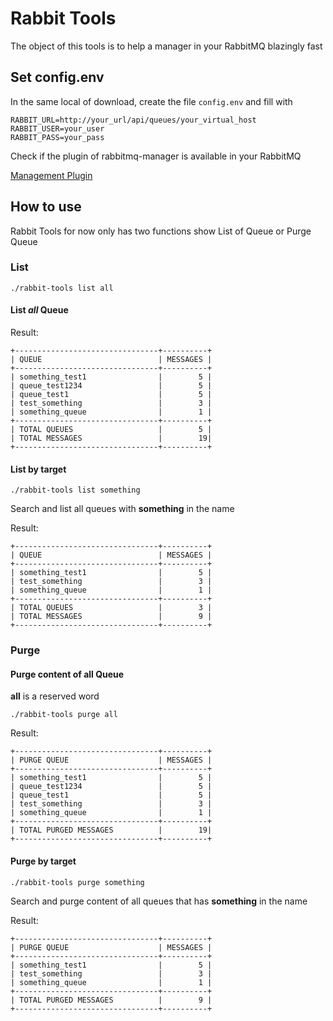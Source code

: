 # Rabbit Tools

The object of this tools is to help a manager in your RabbitMQ blazingly fast

## Set config.env

In the same local of download, create the file `config.env` and fill with

```
RABBIT_URL=http://your_url/api/queues/your_virtual_host
RABBIT_USER=your_user
RABBIT_PASS=your_pass
```

Check if the plugin of rabbitmq-manager is available in your RabbitMQ

[Management Plugin](https://www.rabbitmq.com/management.html)

## How to use

Rabbit Tools for now only has two functions show List of Queue or Purge Queue

### List

```
./rabbit-tools list all
```

#### List *all* Queue

Result:
```
+--------------------------------+----------+
| QUEUE                          | MESSAGES |
+--------------------------------+----------+
| something_test1                |        5 |
| queue_test1234                 |        5 |
| queue_test1                    |        5 |
| test_something                 |        3 |
| something_queue                |        1 |
+--------------------------------+----------+
| TOTAL QUEUES                   |        5 |
| TOTAL MESSAGES                 |        19|
+--------------------------------+----------+
```

#### List by target

```
./rabbit-tools list something
```

Search and list all queues with **something** in the name

Result:
```
+--------------------------------+----------+
| QUEUE                          | MESSAGES |
+--------------------------------+----------+
| something_test1                |        5 |
| test_something                 |        3 |
| something_queue                |        1 |
+--------------------------------+----------+
| TOTAL QUEUES                   |        3 |
| TOTAL MESSAGES                 |        9 |
+--------------------------------+----------+
```


### Purge

#### Purge content of all Queue

**all** is a reserved word

```
./rabbit-tools purge all
```

Result:
```
+--------------------------------+----------+
| PURGE QUEUE                    | MESSAGES |
+--------------------------------+----------+
| something_test1                |        5 |
| queue_test1234                 |        5 |
| queue_test1                    |        5 |
| test_something                 |        3 |
| something_queue                |        1 |
+--------------------------------+----------+
| TOTAL PURGED MESSAGES          |        19|
+--------------------------------+----------+
```

#### Purge by target
```
./rabbit-tools purge something
```

Search and purge content of all queues that has **something** in the name

Result:
```
+--------------------------------+----------+
| PURGE QUEUE                    | MESSAGES |
+--------------------------------+----------+
| something_test1                |        5 |
| test_something                 |        3 |
| something_queue                |        1 |
+--------------------------------+----------+
| TOTAL PURGED MESSAGES          |        9 |
+--------------------------------+----------+
```
